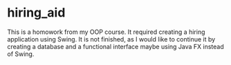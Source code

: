 # hiring_aid
This is a homowork from my OOP course. It required creating a hiring application using Swing.
It is not finished, as I would like to continue it by creating a database and a functional interface
maybe using Java FX instead of Swing.
